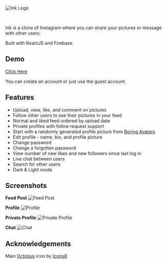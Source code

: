 ![Ink Logo](https://user-images.githubusercontent.com/40878107/181154386-503561aa-02d2-400a-92c5-85972595eadc.png)

<br>

Ink is a clone of Instagram where you can share your pictures or message with other users.

Built with ReactJS and Firebase.

## Demo

[Click Here](https://rileyloudon.github.io/ink/#)

You can create an account or just use the guest account.

## Features

- Upload, view, like, and comment on pictures
- Follow other users to see their pictures in your feed
- Normal and liked feed ordered by upload date
- Private profiles with follow request support
- Start with a randomly generated profile picture from <a target='_blank' href='https://boringavatars.com'>Boring Avatars</a>
- Edit profile - name, bio, and profile picture
- Change password
- Change a forgotten password
- View number of new likes and new followers since last log in
- Live chat between users
- Search for other users
- Dark & Light mode

## Screenshots

**Feed Post**
![Feed Post](https://user-images.githubusercontent.com/40878107/181151188-5a12b8af-fba4-4e38-8c06-82c2514bc2be.png)

**Profile**
![Profile](https://user-images.githubusercontent.com/40878107/181152240-a6080205-1168-4760-be8c-e5caedfe2667.png)

**Private Profile**
![Private Profile](https://user-images.githubusercontent.com/40878107/181153755-f331c68e-1d53-43ac-922d-9cdd84fa77b2.png)

**Chat**
![Chat](https://user-images.githubusercontent.com/40878107/181153816-66b98445-dfc0-47bf-b25e-7bf268b025a3.png)

## Acknowledgements

Main <a target="_blank" href="https://icons8.com/icon/8MR-DCAG-8IL/octopus">Octopus</a> icon by <a target="_blank" href="https://icons8.com">Icons8</a>

